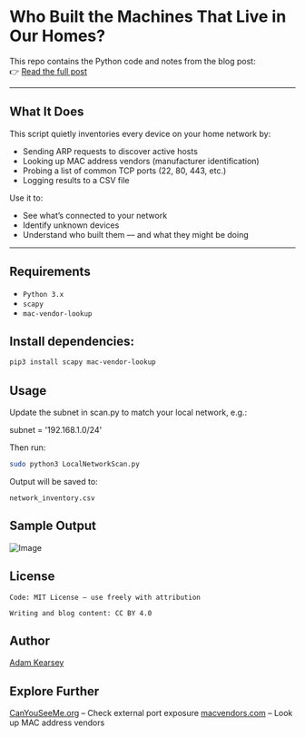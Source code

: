 # Who Built the Machines That Live in Our Homes?

This repo contains the Python code and notes from the blog post:  
👉 [Read the full post](https://adamkearsey.com/2025-05-12-Scan_Home_Network/)

---

##  What It Does

This script quietly inventories every device on your home network by:
- Sending ARP requests to discover active hosts
- Looking up MAC address vendors (manufacturer identification)
- Probing a list of common TCP ports (22, 80, 443, etc.)
- Logging results to a CSV file

Use it to:
- See what’s connected to your network
- Identify unknown devices
- Understand who built them — and what they might be doing

---

## Requirements

- `Python 3.x`
- `scapy`
- `mac-vendor-lookup`

## Install dependencies:

```bash
pip3 install scapy mac-vendor-lookup
```
## Usage

Update the subnet in scan.py to match your local network, e.g.:

subnet = '192.168.1.0/24'

Then run:
```bash
sudo python3 LocalNetworkScan.py
```
Output will be saved to:

`network_inventory.csv`

## Sample Output

![Image](https://github.com/user-attachments/assets/7bce8e29-3845-4549-81ce-163306a14797)


## License

    Code: MIT License – use freely with attribution

    Writing and blog content: CC BY 4.0

## Author

[Adam Kearsey](https://adamkearsey.com)

## Explore Further
[CanYouSeeMe.org](https://canyouseeme.org) – Check external port exposure
[macvendors.com](https://macvendors.com) – Look up MAC address vendors
